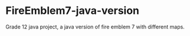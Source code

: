 # FireEmblem7-java-version
 Grade 12 java project, a java version of fire emblem 7 with different maps.
